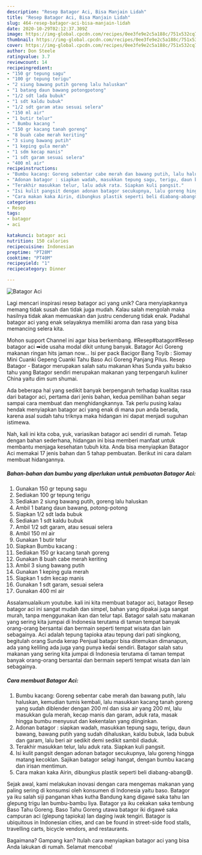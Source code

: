 ```yaml
---
description: "Resep Batagor Aci, Bisa Manjain Lidah"
title: "Resep Batagor Aci, Bisa Manjain Lidah"
slug: 464-resep-batagor-aci-bisa-manjain-lidah
date: 2020-10-29T02:12:37.309Z
image: https://img-global.cpcdn.com/recipes/0ee3fe9e2c5a188c/751x532cq70/batagor-aci-foto-resep-utama.jpg
thumbnail: https://img-global.cpcdn.com/recipes/0ee3fe9e2c5a188c/751x532cq70/batagor-aci-foto-resep-utama.jpg
cover: https://img-global.cpcdn.com/recipes/0ee3fe9e2c5a188c/751x532cq70/batagor-aci-foto-resep-utama.jpg
author: Don Steele
ratingvalue: 3.7
reviewcount: 14
recipeingredient:
- "150 gr tepung sagu"
- "100 gr tepung terigu"
- "2 siung bawang putih goreng lalu haluskan"
- "1 batang daun bawang potongpotong"
- "1/2 sdt lada bubuk"
- "1 sdt kaldu bubuk"
- "1/2 sdt garam atau sesuai selera"
- "150 ml air"
- "1 butir telur"
- " Bumbu kacang "
- "150 gr kacang tanah goreng"
- "8 buah cabe merah keriting"
- "3 siung bawang putih"
- "1 keping gula merah"
- "1 sdm kecap manis"
- "1 sdt garam sesuai selera"
- "400 ml air"
recipeinstructions:
- "Bumbu kacang: Goreng sebentar cabe merah dan bawang putih, lalu haluskan, kemudian tumis kembali, lalu masukkan kacang tanah goreng yang sudah diblender dengan 200 ml dan sisa air yang 200 ml, lalu masukkan gula merah, kecap manis dan garam, aduk rata, masak hingga bumbu menyusut dan kekentalan yang diinginkan."
- "Adonan batagor : siapkan wadah, masukkan tepung sagu, terigu, daun bawang, bawang putih yang sudah dihaluskan, kaldu bubuk, lada bubuk dan garam, lalu beri air sedikit demi sedikit sambil diaduk."
- "Terakhir masukkan telur, lalu aduk rata. Siapkan kuli pangsit."
- "Isi kulit pangsit dengan adonan batagor secukupnya, lalu goreng hingga matang kecoklan. Sajikan batagor selagi hangat, dengan bumbu kacang dan irisan mentimun."
- "Cara makan kaka Airin, dibungkus plastik seperti beli diabang-abang😄."
categories:
- Resep
tags:
- batagor
- aci

katakunci: batagor aci 
nutrition: 150 calories
recipecuisine: Indonesian
preptime: "PT28M"
cooktime: "PT40M"
recipeyield: "1"
recipecategory: Dinner

---
```



![Batagor Aci](https://img-global.cpcdn.com/recipes/0ee3fe9e2c5a188c/751x532cq70/batagor-aci-foto-resep-utama.jpg)

Lagi mencari inspirasi resep batagor aci yang unik? Cara menyiapkannya memang tidak susah dan tidak juga mudah. Kalau salah mengolah maka hasilnya tidak akan memuaskan dan justru cenderung tidak enak. Padahal batagor aci yang enak selayaknya memiliki aroma dan rasa yang bisa memancing selera kita.

Mohon support Channel ini agar bisa berkembang. #Resep#batagor#Resep batagor aci ➡ide usaha modal dikit untung banyak. Batagor Aci Goreng makanan ringan hits jaman now… Isi per pack Bacigor Bang Toyib : Siomay Mini Cuanki Gepeng Cuanki Tahu Baso Aci Goreng Panjang Pilus. Resep Batagor - Batagor merupakan salah satu makanan khas Sunda yaitu bakso tahu yang Batagor sendiri merupakan makanan yang terpengaruh kuliner China yaitu dim sum shumai.

Ada beberapa hal yang sedikit banyak berpengaruh terhadap kualitas rasa dari batagor aci, pertama dari jenis bahan, kedua pemilihan bahan segar sampai cara membuat dan menghidangkannya. Tak perlu pusing kalau hendak menyiapkan batagor aci yang enak di mana pun anda berada, karena asal sudah tahu triknya maka hidangan ini dapat menjadi suguhan istimewa.


Nah, kali ini kita coba, yuk, variasikan batagor aci sendiri di rumah. Tetap dengan bahan sederhana, hidangan ini bisa memberi manfaat untuk membantu menjaga kesehatan tubuh kita. Anda bisa menyiapkan Batagor Aci memakai 17 jenis bahan dan 5 tahap pembuatan. Berikut ini cara dalam membuat hidangannya.

<!--inarticleads1-->

##### Bahan-bahan dan bumbu yang diperlukan untuk pembuatan Batagor Aci:

1. Gunakan 150 gr tepung sagu
1. Sediakan 100 gr tepung terigu
1. Sediakan 2 siung bawang putih, goreng lalu haluskan
1. Ambil 1 batang daun bawang, potong-potong
1. Siapkan 1/2 sdt lada bubuk
1. Sediakan 1 sdt kaldu bubuk
1. Ambil 1/2 sdt garam, atau sesuai selera
1. Ambil 150 ml air
1. Gunakan 1 butir telur
1. Siapkan  Bumbu kacang :
1. Sediakan 150 gr kacang tanah goreng
1. Gunakan 8 buah cabe merah keriting
1. Ambil 3 siung bawang putih
1. Gunakan 1 keping gula merah
1. Siapkan 1 sdm kecap manis
1. Gunakan 1 sdt garam, sesuai selera
1. Gunakan 400 ml air


Assalamualaikum youtube. kali ini kita membuat batagor aci, batagor Resep batagor aci ini sangat mudah dan simpel, bahan yang dipakai juga sangat murah, tanpa menggunakan ikan dan telur tapi. Batagor salah satu makanan yang sering kita jumpai di Indonesia terutama di taman tempat banyak orang-orang bersantai dan bermain seperti tempat wisata dan lain sebagainya. Aci adalah tepung tapioka atau tepung dari pati singkong, begitulah orang Sunda kerap Penjual batagor bisa ditemukan dimanapun, ada yang keliling ada juga yang punya kedai sendiri. Batagor salah satu makanan yang sering kita jumpai di Indonesia terutama di taman tempat banyak orang-orang bersantai dan bermain seperti tempat wisata dan lain sebagainya. 

<!--inarticleads2-->

##### Cara membuat Batagor Aci:

1. Bumbu kacang: Goreng sebentar cabe merah dan bawang putih, lalu haluskan, kemudian tumis kembali, lalu masukkan kacang tanah goreng yang sudah diblender dengan 200 ml dan sisa air yang 200 ml, lalu masukkan gula merah, kecap manis dan garam, aduk rata, masak hingga bumbu menyusut dan kekentalan yang diinginkan.
1. Adonan batagor : siapkan wadah, masukkan tepung sagu, terigu, daun bawang, bawang putih yang sudah dihaluskan, kaldu bubuk, lada bubuk dan garam, lalu beri air sedikit demi sedikit sambil diaduk.
1. Terakhir masukkan telur, lalu aduk rata. Siapkan kuli pangsit.
1. Isi kulit pangsit dengan adonan batagor secukupnya, lalu goreng hingga matang kecoklan. Sajikan batagor selagi hangat, dengan bumbu kacang dan irisan mentimun.
1. Cara makan kaka Airin, dibungkus plastik seperti beli diabang-abang😄.


Sejak awal, kami melakukan inovasi dengan cara mengemas makanan yang paling sering di konsumsi oleh konsumen di Indonesia yaitu baso. Batagor ya iku salah siji panganan khas kutha Bandung kang digawé saka tahu lan glepung trigu lan bumbu-bambu liya. Batagor ya iku cekakan saka tembung Baso Tahu Goreng. Baso Tahu Goreng utawa batagor iki digawé saka campuran aci (glepung tapioka) lan daging iwak tengiri. Batagor is ubiquitous in Indonesian cities, and can be found in street-side food stalls, travelling carts, bicycle vendors, and restaurants. 

Bagaimana? Gampang kan? Itulah cara menyiapkan batagor aci yang bisa Anda lakukan di rumah. Selamat mencoba!
